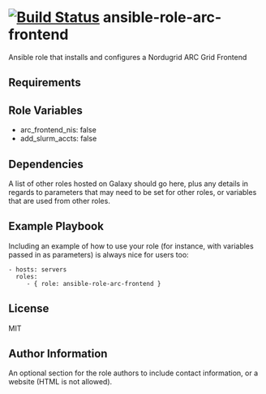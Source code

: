 [![Build Status](https://travis-ci.org/CSC-IT-Center-for-Science/ansible-role-arc-frontend.svg)](https://travis-ci.org/CSC-IT-Center-for-Science/ansible-role-arc-frontend)
ansible-role-arc-frontend
=========

Ansible role that installs and configures a Nordugrid ARC Grid Frontend 

Requirements
------------


Role Variables
--------------

 - arc_frontend_nis: false
 - add_slurm_accts: false

Dependencies
------------

A list of other roles hosted on Galaxy should go here, plus any details in regards to parameters that may need to be set for other roles, or variables that are used from other roles.

Example Playbook
----------------

Including an example of how to use your role (for instance, with variables passed in as parameters) is always nice for users too:

    - hosts: servers
      roles:
         - { role: ansible-role-arc-frontend }

License
-------

MIT

Author Information
------------------

An optional section for the role authors to include contact information, or a website (HTML is not allowed).
